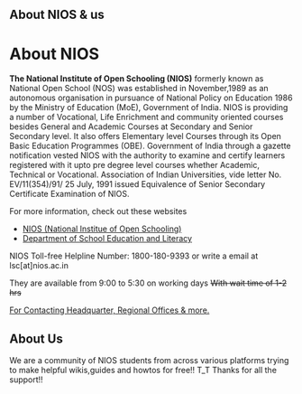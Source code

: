 About NIOS & us
---------
# About NIOS

**The National Institute of Open Schooling (NIOS)** formerly known as National Open School (NOS) was established in November,1989 as an autonomous organisation in pursuance of National Policy on Education 1986 by the Ministry of Education (MoE), Government of India. NIOS is providing a number of Vocational, Life Enrichment and community oriented courses besides General and Academic Courses at Secondary and Senior Secondary level. It also offers Elementary level Courses through its Open Basic Education Programmes (OBE). Government of India through a gazette notification vested NIOS with the authority to examine and certify learners registered with it upto pre degree level courses whether Academic, Technical or Vocational. Association of Indian Universities, vide letter No. EV/11(354)/91/ 25 July, 1991 issued Equivalence of Senior Secondary Certificate Examination of NIOS.

For more information, check out these websites

- [NIOS (National Institue of Open Schooling)](https://www.nios.ac.in/)
- [Department of School Education and Literacy](https://dsel.education.gov.in/nios)

NIOS Toll-free Helpline Number: 1800-180-9393 or write a email at lsc[at]nios.ac.in

They are available from 9:00 to 5:30 on working days ~~With wait time of 1-2 hrs~~

[For Contacting Headquarter, Regional Offices & more.](https://www.nios.ac.in/contact-us.aspx)

## About Us
We are a community of NIOS students from across various platforms trying to make helpful wikis,guides and howtos for free!!
T_T Thanks for all the support!! 
